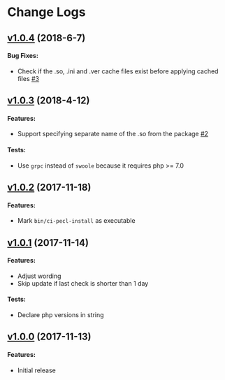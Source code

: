 # Change Logs

## [v1.0.4](https://github.com/phwoolcon/ci-pecl-cacher/releases/tag/v1.0.4) (2018-6-7)
#### Bug Fixes:
* Check if the .so, .ini and .ver cache files exist before applying cached files [#3](https://github.com/phwoolcon/ci-pecl-cacher/pull/3)

## [v1.0.3](https://github.com/phwoolcon/ci-pecl-cacher/releases/tag/v1.0.3) (2018-4-12)
#### Features:
* Support specifying separate name of the .so from the package [#2](https://github.com/phwoolcon/ci-pecl-cacher/pull/2)
#### Tests:
* Use `grpc` instead of `swoole` because it requires php >= 7.0

## [v1.0.2](https://github.com/phwoolcon/ci-pecl-cacher/releases/tag/v1.0.2) (2017-11-18)
#### Features:
* Mark `bin/ci-pecl-install` as executable

## [v1.0.1](https://github.com/phwoolcon/ci-pecl-cacher/releases/tag/v1.0.1) (2017-11-14)
#### Features:
* Adjust wording
* Skip update if last check is shorter than 1 day
#### Tests:
* Declare php versions in string

## [v1.0.0](https://github.com/phwoolcon/ci-pecl-cacher/releases/tag/v1.0.0) (2017-11-13)
#### Features:
* Initial release
